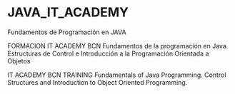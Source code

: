 # JAVA_IT_ACADEMY
Fundamentos de Programación en JAVA

FORMACION IT ACADEMY BCN
Fundamentos de la programación en Java. 
Estructuras de Control e Introducción a la Programación Orientada a Objetos

IT ACADEMY BCN TRAINING
Fundamentals of Java Programming. 
Control Structures and Introduction to Object Oriented Programming.
